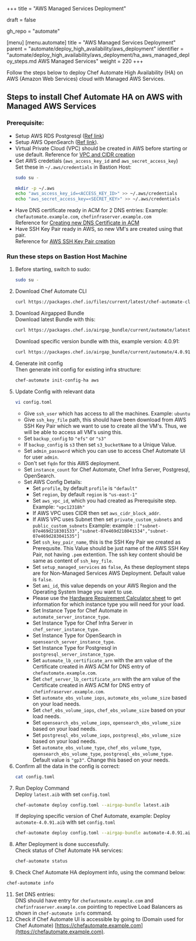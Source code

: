 +++
title = "AWS Managed Services Deployment"

draft = false

gh_repo = "automate"

[menu]
  [menu.automate]
    title = "AWS Managed Services Deployment"
    parent = "automate/deploy_high_availability/aws_deployment"
    identifier = "automate/deploy_high_availability/aws_deployment/ha_aws_managed_deploy_steps.md AWS Managed Services"
    weight = 220
+++

Follow the steps below to deploy Chef Automate High Availability (HA) on AWS (Amazon Web Services) cloud with Managed AWS Services.

## Steps to install Chef Automate HA on AWS with Managed AWS Services

### Prerequisite:
- Setup AWS RDS Postgresql ([Ref link](https://docs.aws.amazon.com/AmazonRDS/latest/UserGuide/CHAP_GettingStarted.CreatingConnecting.PostgreSQL.html))
- Setup AWS OpenSearch ([Ref link](https://docs.aws.amazon.com/opensearch-service/latest/developerguide/createupdatedomains.html)).
- Virtual Private Cloud (VPC) should be created in AWS before starting or use default. Reference for [VPC and CIDR creation](/automate/ha_vpc_setup/)
- Get AWS credetials (`aws_access_key_id` and `aws_secret_access_key`) \
  Set these in `~/.aws/credentials` in Bastion Host:
  ```bash
  sudo su -
  ```
  ```bash
  mkdir -p ~/.aws
  echo "aws_access_key_id=<ACCESS_KEY_ID>" >> ~/.aws/credentials
  echo "aws_secret_access_key=<SECRET_KEY>" >> ~/.aws/credentials
  ```
- Have DNS certificate ready in ACM for 2 DNS entries: Example: `chefautomate.example.com`, `chefinfraserver.example.com`\
  Reference for [Creating new DNS Certificate in ACM](/automate/ha_aws_cert_mngr/)
- Have SSH Key Pair ready in AWS, so new VM's are created using that pair.\
  Reference for [AWS SSH Key Pair creation](https://docs.aws.amazon.com/ground-station/latest/ug/create-ec2-ssh-key-pair.html)


### Run these steps on Bastion Host Machine
1. Before starting, switch to sudo:
   ```bash
   sudo su -
   ```
2. Download Chef Automate CLI
   ```bash
   curl https://packages.chef.io/files/current/latest/chef-automate-cli/chef-automate_linux_amd64.zip | gunzip - > chef-automate && chmod +x chef-automate | cp -f chef-automate /usr/bin/chef-automate
   ```
3. Download Airgapped Bundle \
   Download latest Bundle with this:
   ```bash
   curl https://packages.chef.io/airgap_bundle/current/automate/latest.aib -o latest.aib
   ```
   Download specific version bundle with this, example version: 4.0.91:
   ```bash
   curl https://packages.chef.io/airgap_bundle/current/automate/4.0.91.aib -o automate-4.0.91.aib
   ```
5. Generate init config \
   Then generate init config for existing infra structure:
   ```bash
   chef-automate init-config-ha aws
   ```
6. Update Config with relevant data
   ```bash
   vi config.toml
   ```
   - Give `ssh_user` which has access to all the machines. Example: `ubuntu`
   - Give `ssh_key_file` path, this should have been download from AWS SSH Key Pair which we want to use to create all the VM's. Thus, we will be able to access all VM's using this.
   - Set `backup_config` to `"efs"` or `"s3"`
   - If `backup_config` is `s3` then set `s3_bucketName` to a Unique Value.
   - Set `admin_password` which you can use to access Chef Automate UI for user `admin`.
   - Don't set `fqdn` for this AWS deployment.
   - Set `instance_count` for Chef Automate, Chef Infra Server, Postgresql, OpenSearch.
   - Set AWS Config Details:
      - Set `profile`, by default `profile` is `"default"`
      - Set `region`, by default `region` is `"us-east-1"`
      - Set `aws_vpc_id`, which you had created as Prerequisite step. Example: `"vpc12318h"`
      - If AWS VPC uses CIDR then set `aws_cidr_block_addr`.
      - If AWS VPC uses Subnet then set `private_custom_subnets` and `public_custom_subnets` Example: example : `["subnet-07e469d218301533","subnet-07e469d218041534","subnet-07e469d283041535"]`
      - Set `ssh_key_pair_name`, this is the SSH Key Pair we created as Prerequsite. This Value should be just name of the AWS SSH Key Pair, not having `.pem` extention. The ssh key content should be same as content of `ssh_key_file`.
      - Set `setup_managed_services` as `false`, As these deployment steps are for Non-Managed Services AWS Deployment. Default value is `false`.
      - Set `ami_id`, this value depends on your AWS Region and the Operating System Image you want to use.
      - Please use the [Hardware Requirement Calculator sheet](/calculator/automate_ha_hardware_calculator.xlsx) to get information for which instance type you will need for your load.
      - Set Instance Type for Chef Automate in `automate_server_instance_type`.
      - Set Instance Type for Chef Infra Server in `chef_server_instance_type`.
      - Set Instance Type for OpenSearch in `opensearch_server_instance_type`.
      - Set Instance Type for Postgresql in `postgresql_server_instance_type`.
      - Set `automate_lb_certificate_arn` with the arn value of the Certificate created in AWS ACM for DNS entry of `chefautomate.example.com`.
      - Set `chef_server_lb_certificate_arn` with the arn value of the Certificate created in AWS ACM for DNS entry of `chefinfraserver.example.com`.
      - Set `automate_ebs_volume_iops`, `automate_ebs_volume_size` based on your load needs.
      - Set `chef_ebs_volume_iops`, `chef_ebs_volume_size` based on your load needs.
      - Set `opensearch_ebs_volume_iops`, `opensearch_ebs_volume_size` based on your load needs.
      - Set `postgresql_ebs_volume_iops`, `postgresql_ebs_volume_size` based on your load needs.
      - Set `automate_ebs_volume_type`, `chef_ebs_volume_type`, `opensearch_ebs_volume_type`, `postgresql_ebs_volume_type`. Default value is `"gp3"`. Change this based on your needs.
7. Confirm all the data in the config is correct:
   ```bash
   cat config.toml
   ```
8. Run Deploy Command \
   Deploy `latest.aib` with set `config.toml`
   ```bash
   chef-automate deploy config.toml --airgap-bundle latest.aib
   ```
   If deploying specific version of Chef Automate, example: Deploy `automate-4.0.91.aib` with set `config.toml`
   ```bash
   chef-automate deploy config.toml --airgap-bundle automate-4.0.91.aib
   ```
9. After Deployment is done successfully. \
   Check status of Chef Automate HA services:
   ```bash
   chef-automate status
   ```
10. Check Chef Automate HA deployment info, using the command below:
   ```bash
   chef-automate info
   ```
11. Set DNS entries: \
   DNS should have entry for `chefautomate.example.com` and `chefinfraserver.example.com` pointing to repective Load Balancers as shown in `chef-automate info` command.
12. Check if Chef Automate UI is accessible by going to (Domain used for Chef Automate) [https://chefautomate.example.com](https://chefautomate.example.com).

